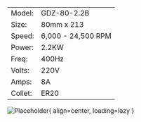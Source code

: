 
|         |                    |
| ------- | ------------------ |
| Model:  | GDZ-80-2.2B        |
| Size:   | 80mm x 213         |
| Speed:  | 6,000 - 24,500 RPM |
| Power:  | 2.2KW              |
| Freq:   | 400Hz              |
| Volts:  | 220V               |
| Amps:   | 8A                 |
| Collet: | ER20               |

![Placeholder](/assets/images/IMG_0131.png){ align=center, loading=lazy }